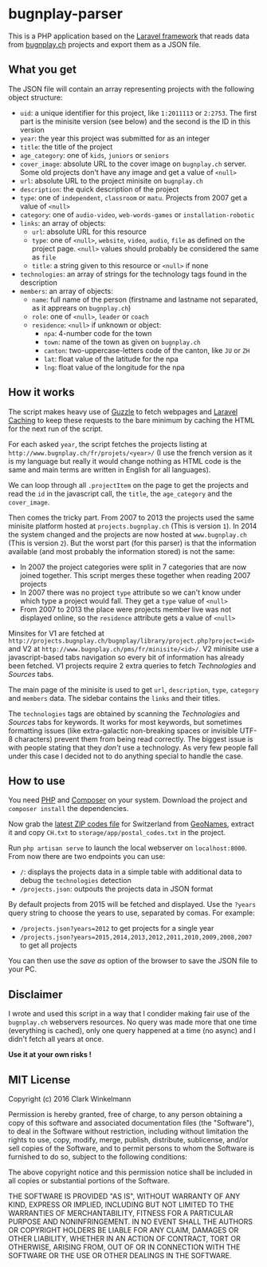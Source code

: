# bugnplay-parser

This is a PHP application based on the [Laravel framework](https://laravel.com/) that reads data from [bugnplay.ch](http://www.bugnplay.ch/) projects and export them as a JSON file.

## What you get

The JSON file will contain an array representing projects with the following object structure:

- `uid`: a unique identifier for this project, like `1:2011113` or `2:2753`. The first part is the minisite version (see below) and the second is the ID in this version
- `year`: the year this project was submitted for as an integer
- `title`: the title of the project
- `age_category`: one of `kids`, `juniors` or `seniors`
- `cover_image`: absolute URL to the cover image on `bugnplay.ch` server. Some old projects don't have any image and get a value of `<null>`
- `url`: absolute URL to the project minisite on `bugnplay.ch`
- `description`: the quick description of the project
- `type`: one of `independent`, `classroom` or `matu`. Projects from 2007 get a value of `<null>`
- `category`: one of `audio-video`, `web-words-games` or `installation-robotic`
- `links`: an array of objects:
  - `url`: absolute URL for this resource
  - `type`: one of `<null>`, `website`, `video`, `audio`, `file` as defined on the project page. `<null>` values should probably be considered the same as `file`
  - `title`: a string given to this resource or `<null>` if none
- `technologies`: an array of strings for the technology tags found in the description
- `members`: an array of objects:
  - `name`: full name of the person (firstname and lastname not separated, as it apprears on `bugnplay.ch`)
  - `role`: one of `<null>`, `leader` or `coach`
  - `residence`: `<null>` if unknown or object:
    - `npa`: 4-number code for the town
    - `town`: name of the town as given on `bugnplay.ch`
    - `canton`: two-uppercase-letters code of the canton, like `JU` or `ZH`
    - `lat`: float value of the latitude for the npa
    - `lng`: float value of the longitude for the npa

## How it works

The script makes heavy use of [Guzzle](https://github.com/guzzle/guzzle) to fetch webpages and [Laravel Caching](https://laravel.com/docs/5.2/cache) to keep these requests to the bare minimum by caching the HTML for the next run of the script.

For each asked `year`, the script fetches the projects listing at `http://www.bugnplay.ch/fr/projets/<year>/` (I use the french version as it is my language but really it would change nothing as HTML code is the same and main terms are written in English for all languages).

We can loop through all `.projectItem` on the page to get the projects and read the `id` in the javascript call, the `title`, the `age_category` and the `cover_image`.

Then comes the tricky part. From 2007 to 2013 the projects used the same minisite platform hosted at `projects.bugnplay.ch` (This is version `1`).
In 2014 the system changed and the projects are now hosted at `www.bugnplay.ch` (This is version `2`).
But the worst part (for this parser) is that the information available (and most probably the information stored) is not the same:

- In 2007 the project categories were split in 7 categories that are now joined together. This script merges these together when reading 2007 projects
- In 2007 there was no project `type` attribute so we can't know under which type a project would fall. They get a `type` value of `<null>`
- From 2007 to 2013 the place were projects member live was not displayed online, so the `residence` attribute gets a value of `<null>`

Minsites for V1 are fetched at `http://projects.bugnplay.ch/bugnplay/library/project.php?project=<id>` and V2 at `http://www.bugnplay.ch/pms/fr/minisite/<id>/`.
V2 minisite use a javascript-based tabs navigation so every bit of information has already been fetched.
V1 projects require 2 extra queries to fetch *Technologies* and *Sources* tabs.

The main page of the minisite is used to get `url`, `description`, `type`, `category` and `members` data.
The sidebar contains the `links` and their titles.

The `technologies` tags are obtained by scanning the *Technologies* and *Sources* tabs for keywords.
It works for most keywords, but sometimes formatting issues (like extra-galactic non-breaking spaces or invisible UTF-8 characters) prevent them from being read correctly.
The biggest issue is with people stating that they *don't* use a technology.
As very few people fall under this case I decided not to do anything special to handle the case.

## How to use

You need [PHP](http://php.net/) and [Composer](https://getcomposer.org/) on your system.
Download the project and `composer install` the dependencies.

Now grab the [latest ZIP codes file](http://download.geonames.org/export/zip/) for Switzerland from [GeoNames](http://www.geonames.org/), extract it and copy `CH.txt` to `storage/app/postal_codes.txt` in the project.

Run `php artisan serve` to launch the local webserver on `localhost:8000`. From now there are two endpoints you can use:

- `/`: displays the projects data in a simple table with additional data to debug the `technologies` detection
- `/projects.json`: outpouts the projects data in JSON format

By default projects from 2015 will be fetched and displayed.
Use the `?years` query string to choose the years to use, separated by comas.
For example:

- `/projects.json?years=2012` to get projects for a single year
- `/projects.json?years=2015,2014,2013,2012,2011,2010,2009,2008,2007` to get all projects

You can then use the *save as* option of the browser to save the JSON file to your PC.

## Disclaimer

I wrote and used this script in a way that I condider making fair use of the `bugnplay.ch` webservers resources.
No query was made more that one time (everything is cached), only one query happened at a time (no async) and I didn't fetch all years at once.

**Use it at your own risks !**

## MIT License

Copyright (c) 2016 Clark Winkelmann

Permission is hereby granted, free of charge, to any person obtaining a copy
of this software and associated documentation files (the "Software"), to deal
in the Software without restriction, including without limitation the rights
to use, copy, modify, merge, publish, distribute, sublicense, and/or sell
copies of the Software, and to permit persons to whom the Software is
furnished to do so, subject to the following conditions:

The above copyright notice and this permission notice shall be included in all
copies or substantial portions of the Software.

THE SOFTWARE IS PROVIDED "AS IS", WITHOUT WARRANTY OF ANY KIND, EXPRESS OR
IMPLIED, INCLUDING BUT NOT LIMITED TO THE WARRANTIES OF MERCHANTABILITY,
FITNESS FOR A PARTICULAR PURPOSE AND NONINFRINGEMENT. IN NO EVENT SHALL THE
AUTHORS OR COPYRIGHT HOLDERS BE LIABLE FOR ANY CLAIM, DAMAGES OR OTHER
LIABILITY, WHETHER IN AN ACTION OF CONTRACT, TORT OR OTHERWISE, ARISING FROM,
OUT OF OR IN CONNECTION WITH THE SOFTWARE OR THE USE OR OTHER DEALINGS IN THE
SOFTWARE.

